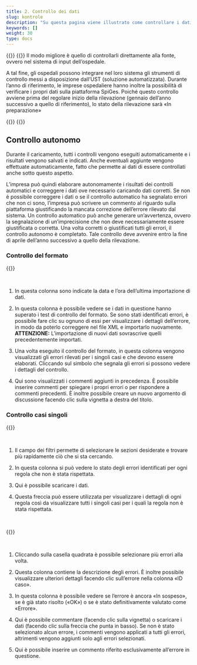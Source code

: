 ```yaml
---
title: 2. Controllo dei dati
slug: kontrole
description: "Su questa pagina viene illustrato come controllare i dati importati dalla pagina web della sede ospedaliera sulla piattaforma SpiGes."
keywords: []
weight: 30
type: docs
---
```


{{<alert title="Vérification à la source" color="info">}}
{{<markdown>}}
Il modo migliore è quello di controllarli direttamente alla fonte, ovvero nel sistema di input dell’ospedale.

A tal fine, gli ospedali possono integrare nel loro sistema gli strumenti di controllo messi a disposizione dall’UST (soluzione automatizzata). Durante l’anno di riferimento, le imprese ospedaliere hanno inoltre la possibilità di verificare i propri dati sulla piattaforma SpiGes. Poiché questo controllo avviene prima del regolare inizio della rilevazione (gennaio dell’anno successivo a quello di riferimento), lo stato della rilevazione sarà «In preparazione»
<!-- A traduire 
Nous avons prévu les mesures suivantes à cet effet :

- Vérification XSD : nous publions un fichier XSD qui peut être utilisé facilement pour la vérification technique des fichiers XML. Des programmes et des bibliothèques de logiciels (gratuits) peuvent être utilisés à cet effet.
- MedPlaus : L'outil MedPlaus est adapté à l'ensemble des données SpiGes et devrait être disponible dès automne 2024. Il peut également être intégré dans les logiciels hospitaliers sous forme de version DLL.
- API d'examen : Nous prévoyons une API accessible au public, qui permettra de vérifier la qualité des données fournies. En réponse aux données téléchargées, on obtient une liste des erreurs de format et des erreurs de cas individuels. Des cas individuels peuvent être fournis et les réponses peuvent être traitées automatiquement par des programmes. L'API n'est toutefois pas encore mise en œuvre. Cela sera le cas au plus tôt en 2025.-->
{{</markdown>}}
{{</alert>}}

## Controllo autonomo

Durante il caricamento, tutti i controlli vengono eseguiti automaticamente e i risultati vengono salvati e indicati. Anche eventuali aggiunte vengono effettuate automaticamente, fatto che permette ai dati di essere controllati anche sotto questo aspetto.

L’impresa può quindi elaborare autonomamente i risultati dei controlli automatici e correggere i dati ove necessario caricando dati corretti. Se non è possibile correggere i dati o se il controllo automatico ha segnalato errori che non ci sono, l’impresa può scrivere un commento al riguardo sulla piattaforma giustificando la mancata correzione dell’errore rilevato dal sistema. Un controllo automatico può anche generare un’avvertenza, ovvero la segnalazione di un’imprecisione che non deve necessariamente essere giustificata o corretta. Una volta corretti o giustificati tutti gli errori, il controllo autonomo è completato. Tale controllo deve avvenire entro la fine di aprile dell’anno successivo a quello della rilevazione.

### Controllo del formato

{{<insertImage image="test_format.png" class="edge max-w-90">}}

&nbsp;

1. In questa colonna sono indicate la data e l’ora dell’ultima importazione di dati.

2. In questa colonna è possibile vedere se i dati in questione hanno superato i test di controllo del formato. Se sono stati identificati errori, è possibile fare clic su ognuno di essi per visualizzare i dettagli dell’errore, in modo da poterlo correggere nel file XML e importarlo nuovamente. **ATTENZIONE:** L’importazione di nuovi dati sovrascrive quelli precedentemente importati.

3. Una volta eseguito il controllo del formato, in questa colonna vengono visualizzati gli errori rilevati per i singoli casi e che devono essere elaborati. Cliccando sul simbolo che segnala gli errori si possono vedere i dettagli del controllo.

4. Qui sono visualizzati i commenti aggiunti in precedenza. È possibile inserire commenti per spiegare i propri errori o per rispondere a commenti precedenti. È inoltre possibile creare un nuovo argomento di discussione facendo clic sulla vignetta a destra del titolo.

### Controllo casi singoli

{{<insertImage image="controle.png" class="edge max-w-90">}}

&nbsp;

1. Il campo dei filtri permette di selezionare le sezioni desiderate e trovare più rapidamente ciò che si sta cercando.

2. In questa colonna si può vedere lo stato degli errori identificati per ogni regola che non è stata rispettata.

3. Qui è possibile scaricare i dati.

4. Questa freccia può essere utilizzata per visualizzare i dettagli di ogni regola così da visualizzare tutti i singoli casi per i quali la regola non è stata rispettata.

&nbsp;

{{<insertImage image="controle_detail.png" class="edge max-w-90">}}

&nbsp;

1. Cliccando sulla casella quadrata è possibile selezionare più errori alla volta.

2. Questa colonna contiene la descrizione degli errori. È inoltre possibile visualizzare ulteriori dettagli facendo clic sull’errore nella colonna «ID caso».

3. In questa colonna è possibile vedere se l’errore è ancora «In sospeso», se è già stato risolto («OK») o se è stato definitivamente valutato come «Errore».

4. Qui è possibile commentare (facendo clic sulla vignetta) o scaricare i dati (facendo clic sulla freccia che punta in basso). Se non è stato selezionato alcun errore, i commenti vengono applicati a tutti gli errori, altrimenti vengono aggiunti solo agli errori selezionati.

5. Qui è possibile inserire un commento riferito esclusivamente all’errore in questione.
